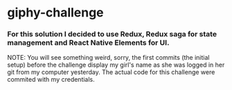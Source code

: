 # giphy-challenge

### For this solution I decided to use Redux, Redux saga for state management and React Native Elements for UI.

NOTE: You will see something weird, sorry, the first commits (the initial setup) before the challenge display my girl's name as she was logged in her git from my computer yesterday.
 The actual code for this challenge were commited with my credentials.
